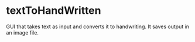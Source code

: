 # textToHandWritten
GUI that takes text as input and converts it to handwriting. It saves output in an image file.

